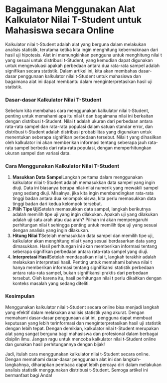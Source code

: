 Bagaimana Menggunakan Alat Kalkulator Nilai T-Student untuk Mahasiswa secara Online
===================================================================================

Kalkulator nilai t-Student adalah alat yang berguna dalam melakukan analisis statistik, terutama ketika kita ingin menghitung kebermaknaan dari hasil uji hipotesis. Alat ini memungkinkan pengguna untuk menghitung nilai t yang sesuai untuk distribusi t-Student, yang kemudian dapat digunakan untuk mengevaluasi apakah perbedaan antara dua rata-rata sampel adalah signifikan secara statistik. Dalam artikel ini, kita akan membahas dasar-dasar penggunaan kalkulator nilai t-Student untuk mahasiswa dan bagaimana alat ini dapat membantu dalam menginterpretasikan hasil uji statistik.

### Dasar-dasar Kalkulator Nilai T-Student

Sebelum kita membahas cara menggunakan kalkulator nilai t-Student, penting untuk memahami apa itu nilai t dan bagaimana nilai ini berkaitan dengan distribusi t-Student. Nilai t adalah ukuran dari perbedaan antara rata-rata sampel dan rata-rata populasi dalam satuan standar error, dan distribusi t-Student adalah distribusi probabilitas yang digunakan untuk menentukan seberapa signifikan perbedaan tersebut. Nilai t yang dihasilkan oleh kalkulator ini akan memberikan informasi tentang seberapa jauh rata-rata sampel berbeda dari rata-rata populasi, dengan memperhitungkan ukuran sampel dan variasi data.

### Cara Menggunakan Kalkulator Nilai T-Student

1. **Masukkan Data Sampel**Langkah pertama dalam menggunakan kalkulator nilai t-Student adalah memasukkan data sampel yang ingin diuji. Data ini biasanya berupa nilai-nilai numerik yang mewakili sampel yang sedang diuji. Misalnya, jika kita ingin membandingkan rata-rata tinggi badan antara dua kelompok siswa, kita perlu memasukkan data tinggi badan dari kedua kelompok tersebut.
2. **Pilih Tipe Uji**Setelah memasukkan data sampel, langkah berikutnya adalah memilih tipe uji yang ingin dilakukan. Apakah uji yang dilakukan adalah uji satu arah atau dua arah? Pilihan ini akan mempengaruhi perhitungan nilai t sehingga penting untuk memilih tipe uji yang sesuai dengan analisis yang ingin dilakukan.
3. **Hitung Nilai T**Setelah memasukkan data sampel dan memilih tipe uji, kalkulator akan menghitung nilai t yang sesuai berdasarkan data yang dimasukkan. Hasil perhitungan ini akan memberikan informasi tentang seberapa signifikan perbedaan antara rata-rata sampel yang diuji.
4. **Interpretasi Hasil**Setelah mendapatkan nilai t, langkah terakhir adalah melakukan interpretasi hasil. Penting untuk memahami bahwa nilai t hanya memberikan informasi tentang signifikansi statistik perbedaan antara rata-rata sampel, bukan signifikansi praktis dari perbedaan tersebut. Oleh karena itu, hasil perhitungan nilai t perlu dikaitkan dengan konteks masalah yang sedang diteliti.

### Kesimpulan

Menggunakan kalkulator nilai t-Student secara online bisa menjadi langkah yang efektif dalam melakukan analisis statistik yang akurat. Dengan memahami dasar-dasar penggunaan alat ini, pengguna dapat membuat keputusan yang lebih terinformasi dan menginterpretasikan hasil uji statistik dengan lebih tepat. Dengan demikian, kalkulator nilai t-Student merupakan alat yang sangat berguna bagi mahasiswa dan profesional dalam berbagai disiplin ilmu. Jangan ragu untuk mencoba kalkulator nilai t-Student online dan gunakan hasil perhitungannya dengan bijak!

Jadi, itulah cara menggunakan kalkulator nilai t-Student secara online. Dengan memahami dasar-dasar penggunaan alat ini dan langkah-langkahnya, diharapkan pembaca dapat lebih percaya diri dalam melakukan analisis statistik menggunakan distribusi t-Student. Semoga artikel ini bermanfaat bagi Anda!